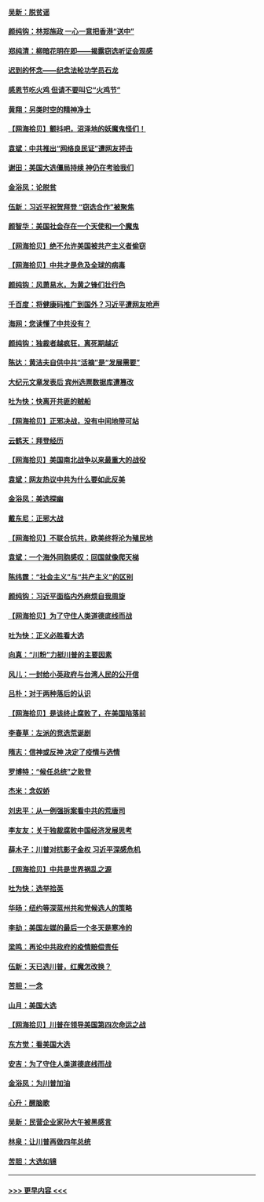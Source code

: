 #### [吴新：脱贫谣](../pages/nsc993/n12580839.md?t=11290202) 
#### [颜纯钩：林郑施政 一心一意把香港“送中”](../pages/nsc993/n12580805.md?t=11290202) 
#### [郑纯清：柳暗花明在即——揭露窃选听证会观感](../pages/nsc993/n12580795.md?t=11290202) 
#### [迟到的怀念——纪念法轮功学员石龙](../pages/nsc993/n12580245.md?t=11290202) 
#### [感恩节吃火鸡  但请不要叫它“火鸡节”](../pages/nsc993/n12580252.md?t=11290202) 
#### [黄翔：另类时空的精神净土](../pages/nsc993/n12578638.md?t=11290202) 
#### [【网海拾贝】颤抖吧，沼泽地的妖魔鬼怪们！](../pages/nsc993/n12578552.md?t=11290202) 
#### [袁斌：中共推出“网络良民证”遭网友抨击](../pages/nsc993/n12578511.md?t=11290202) 
#### [谢田：美国大选僵局持续 神仍在考验我们](../pages/nsc993/n12577432.md?t=11290202) 
#### [金浴凤：论脱贫](../pages/nsc993/n12576386.md?t=11290202) 
#### [伍新：习近平祝贺拜登 “窃选合作”被聚焦](../pages/nsc993/n12576358.md?t=11290202) 
#### [颜智华：美国社会存在一个天使和一个魔鬼](../pages/nsc993/n12574299.md?t=11290202) 
#### [【网海拾贝】绝不允许美国被共产主义者偷窃](../pages/nsc993/n12573396.md?t=11290202) 
#### [【网海拾贝】中共才是危及全球的病毒](../pages/nsc993/n12571204.md?t=11290202) 
#### [颜纯钩：风萧易水，为黄之锋们壮行色](../pages/nsc993/n12571487.md?t=11290202) 
#### [千百度：将健康码推广到国外？习近平遭网友呛声](../pages/nsc993/n12570808.md?t=11290202) 
#### [海网：您读懂了中共没有？](../pages/nsc993/n12570487.md?t=11290202) 
#### [颜纯钩：独裁者越疯狂，离死期越近](../pages/nsc993/n12569055.md?t=11290202) 
#### [陈达：黄洁夫自供中共“活摘”是“发展需要”](../pages/nsc993/n12568541.md?t=11290202) 
#### [大纪元文章发表后 宾州选票数据库遭篡改](../pages/nsc993/n12568105.md?t=11290202) 
#### [吐为快：快离开共匪的贼船](../pages/nsc993/n12568462.md?t=11290202) 
#### [【网海拾贝】正邪决战，没有中间地带可站](../pages/nsc993/n12568439.md?t=11290202) 
#### [云鹤天：拜登经历](../pages/nsc993/n12567294.md?t=11290202) 
#### [【网海拾贝】美国南北战争以来最重大的战役](../pages/nsc993/n12567247.md?t=11290202) 
#### [袁斌：网友热议中共为什么要如此反美](../pages/nsc993/n12567162.md?t=11290202) 
#### [金浴凤：美选探幽](../pages/nsc993/n12567147.md?t=11290202) 
#### [戴东尼：正邪大战](../pages/nsc993/n12567033.md?t=11290202) 
#### [【网海拾贝】不联合抗共，欧美终将沦为殖民地](../pages/nsc993/n12565068.md?t=11290202) 
#### [袁斌：一个海外同胞感叹：回国就像爬天梯](../pages/nsc993/n12564986.md?t=11290202) 
#### [陈纬霆：“社会主义”与“共产主义”的区别](../pages/nsc993/n12562417.md?t=11290202) 
#### [颜纯钩：习近平面临内外麻烦自我周旋](../pages/nsc993/n12563356.md?t=11290202) 
#### [【网海拾贝】为了守住人类道德底线而战](../pages/nsc993/n12562542.md?t=11290202) 
#### [吐为快：正义必胜看大选](../pages/nsc993/n12561967.md?t=11290202) 
#### [向真：“川粉”力挺川普的主要因素](../pages/nsc993/n12560774.md?t=11290202) 
#### [风儿：一封给小英政府与台湾人民的公开信](../pages/nsc993/n12560581.md?t=11290202) 
#### [吕朴：对于两种落后的认识](../pages/nsc993/n12560492.md?t=11290202) 
#### [【网海拾贝】是该终止腐败了，在美国陷落前](../pages/nsc993/n12559936.md?t=11290202) 
#### [李春草：左派的竞选荒诞剧](../pages/nsc993/n12558380.md?t=11290202) 
#### [隋志：信神或反神 决定了疫情与选情](../pages/nsc993/n12558255.md?t=11290202) 
#### [罗博特：“候任总统”之败登](../pages/nsc993/n12558189.md?t=11290202) 
#### [杰米：念奴娇](../pages/nsc993/n12558174.md?t=11290202) 
#### [刘忠平：从一例强拆案看中共的荒唐司](../pages/nsc993/n12558036.md?t=11290202) 
#### [李友友：关于独裁腐败中国经济发展思考](../pages/nsc993/n12558004.md?t=11290202) 
#### [薛木子：川普对抗影子金权 习近平深感危机](../pages/nsc993/n12557342.md?t=11290202) 
#### [【网海拾贝】中共是世界祸乱之源](../pages/nsc993/n12555353.md?t=11290202) 
#### [吐为快：选举拾英](../pages/nsc993/n12555041.md?t=11290202) 
#### [华旸：纽约等深蓝州共和党候选人的策略](../pages/nsc993/n12554309.md?t=11290202) 
#### [李劼：美国左媒的最后一个冬天是寒冷的](../pages/nsc993/n12552947.md?t=11290202) 
#### [梁鸣：再论中共政府的疫情赔偿责任](../pages/nsc993/n12553012.md?t=11290202) 
#### [伍新：天已选川普，红魔怎改换？](../pages/nsc993/n12552970.md?t=11290202) 
#### [苦胆：一念](../pages/nsc993/n12552957.md?t=11290202) 
#### [山月：美国大选](../pages/nsc993/n12552446.md?t=11290202) 
#### [【网海拾贝】川普在领导美国第四次命运之战](../pages/nsc993/n12551973.md?t=11290202) 
#### [东方觉：看美国大选](../pages/nsc993/n12551647.md?t=11290202) 
#### [安吉：为了守住人类道德底线而战](../pages/nsc993/n12551111.md?t=11290202) 
#### [金浴凤：为川普加油](../pages/nsc993/n12551085.md?t=11290202) 
#### [心升：醒脑歌](../pages/nsc993/n12550984.md?t=11290202) 
#### [吴新：民营企业家孙大午被黑感言](../pages/nsc993/n12550656.md?t=11290202) 
#### [林泉：让川普再做四年总统](../pages/nsc993/n12550640.md?t=11290202) 
#### [苦胆：大选如镜](../pages/nsc993/n12550630.md?t=11290202) 

----
#### [ >>> 更早内容 <<< ](../indexes/nsc993-earlier.md)
